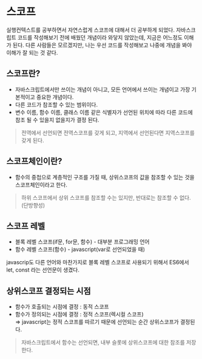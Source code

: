 # 스코프

실행컨텍스트를 공부하면서 자연스럽게 스코프에 대해서 더 공부하게 되었다. 자바스크립트 코드를 작성해보기 전에 배웠던 개념이라 와닿지 않았는데, 지금은 어느정도 이해가 된다.
다른 사람들은 모르겠지만, 나는 우선 코드를 작성해보고 나중에 개념을 봐야 이해가 잘 되는 것 같다.

## 스코프란?

- 자바스크립트에서만 쓰이는 개념이 아니고, 모든 언어에서 쓰이는 개념이고 가장 기본적이고 중요한 개념이다.
- 다른 코드가 참조할 수 있는 범위이다.
- 변수 이름, 함수 이름, 클래스 이름 같은 식별자가 선언된 위치에 따라 다른 코드에 참조 될 수 있을지 없을지가 결정 된다.

> 전역에서 선언되면 전역스코프를 갖게 되고, 지역에서 선언된다면 지역스코프를 갖게 된다.

## 스코프체인이란?

- 함수의 중첩으로 계층적인 구조를 가질 때, 상위스코프의 값을 참조할 수 있는 것을 스코프체인이라고 한다.

> 하위 스코프에서 상위 스코프를 참조할 수는 있지만, 반대로는 참조할 수 없다. (단방향성)

## 스코프 레벨

- 블록 레벨 스코프(if문, for문, 함수) - 대부분 프로그래밍 언어
- 함수 레벨 스코프(함수) - javascript(var로 선언되었을 때)

javascrip도 다른 언어와 마찬가지로 블록 레벨 스코프로 사용되기 위해서 ES6에서 let, const 라는 선언문이 생겼다.

## 상위스코프 결정되는 시점

- 함수가 호출되는 시점에 결정 : 동적 스코프
- 함수가 정의되는 시점에 결정 : 정적 스코프(렉시컬 스코프)
  <br/>
  ⇒ javascript는 정적 스코프를 따르기 때문에 선언되는 순간 상위스코프가 결정된다.

> 자바스크립트에서 함수는 선언되면, 내부 슬롯에 상위스코프에 대한 참조를 저장한다.
